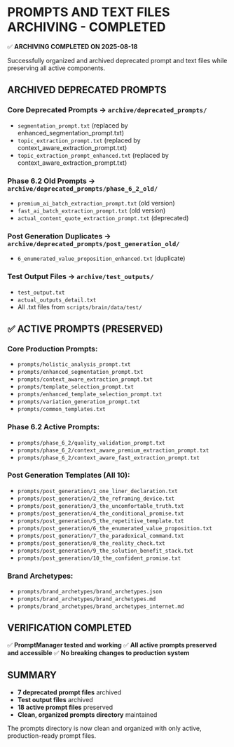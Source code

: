 # PROMPTS AND TEXT FILES ARCHIVING - COMPLETED

✅ **ARCHIVING COMPLETED ON 2025-08-18**

Successfully organized and archived deprecated prompt and text files while preserving all active components.

## ARCHIVED DEPRECATED PROMPTS

### Core Deprecated Prompts → `archive/deprecated_prompts/`
- `segmentation_prompt.txt` (replaced by enhanced_segmentation_prompt.txt)
- `topic_extraction_prompt.txt` (replaced by context_aware_extraction_prompt.txt)  
- `topic_extraction_prompt_enhanced.txt` (replaced by context_aware_extraction_prompt.txt)

### Phase 6.2 Old Prompts → `archive/deprecated_prompts/phase_6_2_old/`
- `premium_ai_batch_extraction_prompt.txt` (old version)
- `fast_ai_batch_extraction_prompt.txt` (old version)
- `actual_content_quote_extraction_prompt.txt` (deprecated)

### Post Generation Duplicates → `archive/deprecated_prompts/post_generation_old/`
- `6_enumerated_value_proposition_enhanced.txt` (duplicate)

### Test Output Files → `archive/test_outputs/`
- `test_output.txt`
- `actual_outputs_detail.txt`
- All .txt files from `scripts/brain/data/test/`

## ✅ ACTIVE PROMPTS (PRESERVED)

### Core Production Prompts:
- `prompts/holistic_analysis_prompt.txt`
- `prompts/enhanced_segmentation_prompt.txt` 
- `prompts/context_aware_extraction_prompt.txt`
- `prompts/template_selection_prompt.txt`
- `prompts/enhanced_template_selection_prompt.txt`
- `prompts/variation_generation_prompt.txt`
- `prompts/common_templates.txt`

### Phase 6.2 Active Prompts:
- `prompts/phase_6_2/quality_validation_prompt.txt`
- `prompts/phase_6_2/context_aware_premium_extraction_prompt.txt`
- `prompts/phase_6_2/context_aware_fast_extraction_prompt.txt`

### Post Generation Templates (All 10):
- `prompts/post_generation/1_one_liner_declaration.txt`
- `prompts/post_generation/2_the_reframing_device.txt`
- `prompts/post_generation/3_the_uncomfortable_truth.txt`
- `prompts/post_generation/4_the_conditional_promise.txt`
- `prompts/post_generation/5_the_repetitive_template.txt`
- `prompts/post_generation/6_the_enumerated_value_proposition.txt`
- `prompts/post_generation/7_the_paradoxical_command.txt`
- `prompts/post_generation/8_the_reality_check.txt`
- `prompts/post_generation/9_the_solution_benefit_stack.txt`
- `prompts/post_generation/10_the_confident_promise.txt`

### Brand Archetypes:
- `prompts/brand_archetypes/brand_archetypes.json`
- `prompts/brand_archetypes/brand_archetypes.md`
- `prompts/brand_archetypes/brand_archetypes_internet.md`

## VERIFICATION COMPLETED

✅ **PromptManager tested and working**
✅ **All active prompts preserved and accessible**
✅ **No breaking changes to production system**

## SUMMARY
- **7 deprecated prompt files** archived
- **Test output files** archived  
- **18 active prompt files** preserved
- **Clean, organized prompts directory** maintained

The prompts directory is now clean and organized with only active, production-ready prompt files.